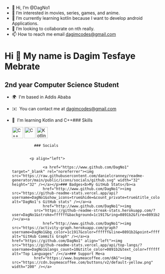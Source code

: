 - 👋 Hi, I’m @DagNo1
- 👀 I’m interested in movies, series, games, and anime. 
- 🌱 I’m currently learning kotlin because I want to develop android Applications.
- 💞️ I’m looking to collaborate on nth really.
- 📫 How to reach me email dagimcodes@gmail.com

<!---
DagNo1/DagNo1 is a ✨ special ✨ repository because its `README.md` (this file) appears on your GitHub profile.
You can click the Preview link to take a look at your changes.
--->
Hi 👋 My name is Dagim Tesfaye Mebrate
======================================

2nd year Computer Science Student
---------------------------------

*   🌍  I'm based in Addis Ababa
*   ✉️  You can contact me at [dagimcodes@gmail.com](mailto:dagimcodes@gmail.com)
*   🧠  I'm learning Kotlin and C++### Skills<p align="left">
                                <a href="https://docs.microsoft.com/en-us/cpp/?view=msvc-170" target="_blank" rel="noreferrer"><img src="https://raw.githubusercontent.com/danielcranney/readme-generator/main/public/icons/skills/cplusplus-colored.svg" width="36" height="36" alt="C++" /></a>
                                <a href="https://docs.microsoft.com/en-us/cpp/?view=msvc-170" target="_blank" rel="noreferrer"><img src="https://raw.githubusercontent.com/danielcranney/readme-generator/main/public/icons/skills/c-colored.svg" width="36" height="36" alt="C" /></a>
                                <a href="https://kotlinlang.org/" target="_blank" rel="noreferrer"><img src="https://raw.githubusercontent.com/danielcranney/readme-generator/main/public/icons/skills/kotlin-colored.svg" width="36" height="36" alt="Kotlin" /></a>
                    </p>
                    
                  ### Socials
                  
                  
                <p align="left">
                          
                      <a href="https://www.github.com/DagNo1" target="_blank" rel="noreferrer"><img src="https://raw.githubusercontent.com/danielcranney/readme-generator/main/public/icons/socials/github.svg" width="32" height="32" /></a></p>### Badges<b>My GitHub Stats</b><a
                      href="http://www.github.com/DagNo1"><img src="https://github-readme-stats.vercel.app/api?username=DagNo1&show_icons=true&hide=&count_private=true&title_color=0891b2&text_color=ffffff&icon_color=0891b2&bg_color=1c1917&hide_border=true&show_icons=true" alt="DagNo1's GitHub stats" /></a><a
                      href="http://www.github.com/DagNo1"><img
                  src="https://github-readme-streak-stats.herokuapp.com/?user=DagNo1&stroke=ffffff&background=1c1917&ring=0891b2&fire=0891b2&currStreakNum=ffffff&currStreakLabel=0891b2&sideNums=ffffff&sideLabels=ffffff&dates=ffffff&hide_border=true" /></a><a
                      href="http://www.github.com/DagNo1"><img src="https://activity-graph.herokuapp.com/graph?username=DagNo1&bg_color=1c1917&color=ffffff&line=0891b2&point=ffffff&area_color=1c1917&area=true&hide_border=true&custom_title=GitHub%20Commits%20Graph" alt="GitHub Commits Graph" /></a><a href="https://github.com/DagNo1" align="left"><img src="https://github-readme-stats.vercel.app/api/top-langs/?username=DagNo1&langs_count=10&title_color=0891b2&text_color=ffffff&icon_color=0891b2&bg_color=1c1917&hide_border=true&locale=en&custom_title=Top%20%Languages" alt="Top Languages" /></a>### Support Me<a
                  href="https://www.buymeacoffee.com/dAG"><img src="https://cdn.buymeacoffee.com/buttons/v2/default-yellow.png" width="200" /></a>
